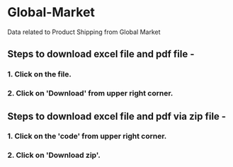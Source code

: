 # Global-Market
Data related to Product Shipping from Global Market
## Steps to download excel file and pdf file -
### 1. Click on the file.
### 2. Click on 'Download' from upper right corner.

## Steps to download excel file and pdf via zip file -
### 1. Click on the 'code' from upper right corner.
### 2. Click on 'Download zip'.
